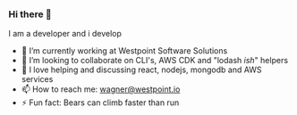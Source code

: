 ### Hi there 👋

I am a developer and i develop

- 🔭 I’m currently working at Westpoint Software Solutions
- 👯 I’m looking to collaborate on CLI's, AWS CDK and "lodash _ish_" helpers
- 💬 I love helping and discussing react, nodejs, mongodb and AWS services
- 📫 How to reach me: wagner@westpoint.io
- ⚡ Fun fact: Bears can climb faster than run
